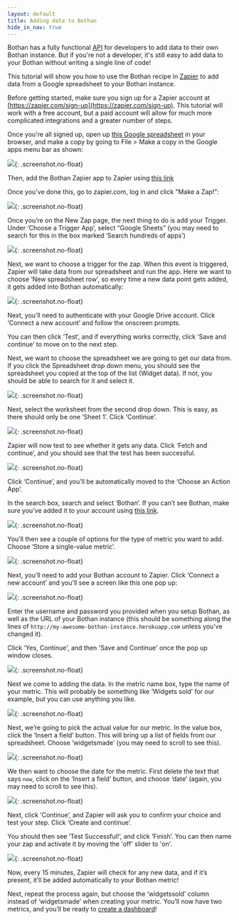 ```yaml
---
layout: default
title: Adding data to Bothan
hide_in_nav: true
---
```


Bothan has a fully functional [API](/api.html) for developers to add data to their
own Bothan instance. But if you're not a developer, it's still easy to add data
to your Bothan without writing a single line of code!

This tutorial will show you how to use the Bothan recipe in [Zapier](https://zapier.com/) to add data
from a Google spreadsheet to your Bothan instance.

Before getting started, make sure you sign up for a Zapier account at
[https://zapier.com/sign-up](https://zapier.com/sign-up). This tutorial will
work with a free account, but a paid account will allow for much more complicated
integrations and a greater number of steps.

Once you're all signed up, open up [this Google spreadsheet](https://docs.google.com/spreadsheets/d/1SwdcLBXMtj_mT_gza4rLnvtrL07mUu3bv-RgCYNla8I/edit#gid=0) in your browser, and make a copy by going to File > Make a copy in the Google apps menu bar as shown:

![](/images/adding-data/step-1.png){: .screenshot.no-float}

Then, add the Bothan Zapier app to Zapier using [this link](https://zapier.com/developer/invite/41937/120562270196fc9a8c49864f586e2c09/)

Once you've done this, go to zapier.com, log in and click "Make a Zap!":

![](/images/adding-data/step-2.png){: .screenshot.no-float}

Once you’re on the New Zap page, the next thing to do is add your Trigger.
Under ‘Choose a Trigger App’, select “Google Sheets” (you may need to search
for this in the box marked ‘Search hundreds of apps’)

![](/images/adding-data/step-3.png){: .screenshot.no-float}

Next, we want to choose a trigger for the zap. When this event is triggered,
Zapier will take data from our spreadsheet and run the app.
Here we want to choose ‘New spreadsheet row’, so every time a new data point
gets added, it gets added into Bothan automatically:

![](/images/adding-data/step-4.png){: .screenshot.no-float}

Next, you’ll need to authenticate with your Google Drive account.
Click ‘Connect a new account’ and follow the onscreen prompts.

You can then click ‘Test’, and if everything works correctly,
click ‘Save and continue’ to move on to the next step.

Next, we want to choose the spreadsheet we are going to get our data from.
If you click the Spreadsheet drop down menu, you should see the spreadsheet
you copied at the top of the list (Widget data). If not, you should be able
to search for it and select it.

![](/images/adding-data/step-5.png){: .screenshot.no-float}

Next, select the worksheet from the second drop down. This is easy,
as there should only be one ‘Sheet 1’. Click ‘Continue’.

![](/images/adding-data/step-6.png){: .screenshot.no-float}

Zapier will now test to see whether it gets any data. Click ‘Fetch and continue’,
and you should see that the test has been successful.

![](/images/adding-data/step-7.gif){: .screenshot.no-float}

Click ‘Continue’, and you’ll be automatically moved to the ‘Choose an Action App’.

In the search box, search and select ‘Bothan’. If you can’t see Bothan,
make sure you’ve added it to your account using [this link](https://zapier.com/developer/invite/41937/120562270196fc9a8c49864f586e2c09/).

![](/images/adding-data/step-8.gif){: .screenshot.no-float}

You’ll then see a couple of options for the type of metric you want to add.
Choose ‘Store a single-value metric’.

![](/images/adding-data/step-9.png){: .screenshot.no-float}

Next, you’ll need to add your Bothan account to Zapier. Click ‘Connect a new account’
and you'll see a screen like this one pop up:

![](/images/adding-data/step-10.png){: .screenshot.no-float}

Enter the username and password you provided when you setup Bothan, as well as
the URL of your Bothan instance (this should be something along the lines of `http://my-awesome-bothan-instance.herokuapp.com` unless you’ve changed it).

Click 'Yes, Continue', and then 'Save and Continue' once the pop up window closes.

![](/images/adding-data/step-11.png){: .screenshot.no-float}

Next we come to adding the data. In the metric name box, type the name of your
metric. This will probably be something like ‘Widgets sold’ for our example,
but you can use anything you like.

![](/images/adding-data/step-12.png){: .screenshot.no-float}

Next, we’re going to pick the actual value for our metric. In the value box,
click the ‘Insert a field’ button. This will bring up a list of fields from our
spreadsheet. Choose ‘widgetsmade’ (you may need to scroll to see this).

![](/images/adding-data/step-13.gif){: .screenshot.no-float}

We then want to choose the date for the metric. First delete the text that says `now`, click on the
‘Insert a field’ button, and choose ‘date’ (again, you may need to scroll to see this).

![](/images/adding-data/step-14.gif){: .screenshot.no-float}

Next, click ‘Continue’, and Zapier will ask you to confirm your choice and test
your step. Click ‘Create and continue’.

You should then see ‘Test Successful!’, and click ‘Finish’. You can then name your zap
and activate it by moving the 'off' slider to 'on'.

![](/images/adding-data/step-15.gif){: .screenshot.no-float}

Now, every 15 minutes, Zapier will check for any new data, and if it’s present,
it’ll be added automatically to your Bothan metric!

Next, repeat the process again, but choose the ‘widgetssold’ column instead of ‘widgetsmade’
when creating your metric. You’ll now have two metrics, and you’ll be
ready to [create a dashboard](building-a-dashboard.html)!
